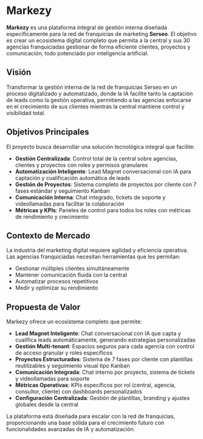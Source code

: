 # Markezy

**Markezy** es una plataforma integral de gestión interna diseñada específicamente para la red de franquicias de marketing **Serseo**. El objetivo es crear un ecosistema digital completo que permita a la central y sus 30 agencias franquiciadas gestionar de forma eficiente clientes, proyectos y comunicación, todo potenciado por inteligencia artificial.

## Visión

Transformar la gestión interna de la red de franquicias Serseo en un proceso digitalizado y automatizado, donde la IA facilite tanto la captación de leads como la gestión operativa, permitiendo a las agencias enfocarse en el crecimiento de sus clientes mientras la central mantiene control y visibilidad total.

## Objetivos Principales

El proyecto busca desarrollar una solución tecnológica integral que facilite:

- **Gestión Centralizada**: Control total de la central sobre agencias, clientes y proyectos con roles y permisos granulares
- **Automatización Inteligente**: Lead Magnet conversacional con IA para captación y cualificación automática de leads
- **Gestión de Proyectos**: Sistema completo de proyectos por cliente con 7 fases estándar y seguimiento Kanban
- **Comunicación Interna**: Chat integrado, tickets de soporte y videollamadas para facilitar la colaboración
- **Métricas y KPIs**: Paneles de control para todos los roles con métricas de rendimiento y crecimiento

## Contexto de Mercado

La industria del marketing digital requiere agilidad y eficiencia operativa. Las agencias franquiciadas necesitan herramientas que les permitan:

- Gestionar múltiples clientes simultáneamente
- Mantener comunicación fluida con la central
- Automatizar procesos repetitivos
- Medir y optimizar su rendimiento

## Propuesta de Valor

Markezy ofrece un ecosistema completo que permite:

- **Lead Magnet Inteligente**: Chat conversacional con IA que capta y cualifica leads automáticamente, generando estrategias personalizadas
- **Gestión Multi-tenant**: Espacios seguros para cada agencia con control de acceso granular y roles específicos
- **Proyectos Estructurados**: Sistema de 7 fases por cliente con plantillas reutilizables y seguimiento visual tipo Kanban
- **Comunicación Integrada**: Chat interno por proyecto, sistema de tickets y videollamadas para soporte
- **Métricas Operativas**: KPIs específicos por rol (central, agencia, consultor, cliente) con dashboards personalizados
- **Configuración Centralizada**: Gestión de plantillas, branding y ajustes globales desde la central

La plataforma está diseñada para escalar con la red de franquicias, proporcionando una base sólida para el crecimiento futuro con funcionalidades avanzadas de IA y automatización.
